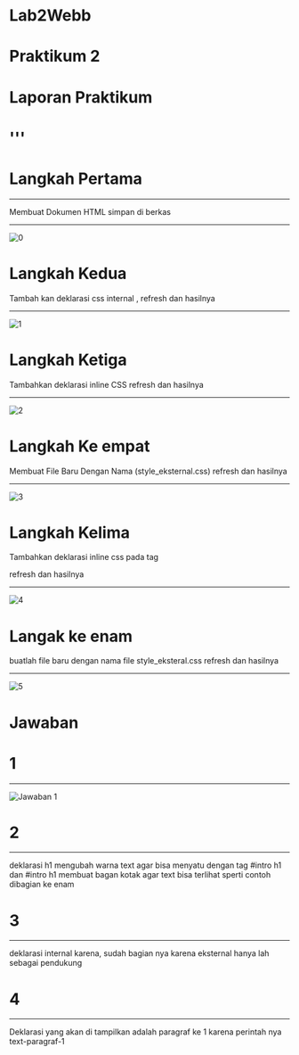 # Lab2Webb
# Praktikum 2
# Laporan Praktikum
# '''
# Langkah Pertama 
***
Membuat Dokumen HTML simpan di berkas
***
![0](https://user-images.githubusercontent.com/37741274/113600051-ab9f2c00-9669-11eb-9936-c4eb7ca1778e.png)

# Langkah Kedua
Tambah kan deklarasi css internal , refresh dan hasilnya
***
![1](https://user-images.githubusercontent.com/37741274/113599103-57e01300-9668-11eb-8914-1d535ec75fd8.png)

# Langkah Ketiga
Tambahkan deklarasi inline CSS refresh dan hasilnya
***
![2](https://user-images.githubusercontent.com/37741274/113600493-4bf55080-966a-11eb-918d-4df68888cb1a.png)

# Langkah Ke empat
Membuat File Baru Dengan Nama (style_eksternal.css) refresh dan hasilnya
***
![3](https://user-images.githubusercontent.com/37741274/113600948-eeadcf00-966a-11eb-8a50-3936c3110500.png)

# Langkah Kelima
Tambahkan deklarasi inline css pada tag <p> refresh dan hasilnya
***
![4](https://user-images.githubusercontent.com/37741274/113601251-48ae9480-966b-11eb-8884-cea8fcec0b94.png)
  
# Langak ke enam 
buatlah file baru dengan nama file style_eksteral.css refresh dan hasilnya
***
![5](https://user-images.githubusercontent.com/37741274/113601898-236e5600-966c-11eb-98d3-567e9d999ba0.png)

# Jawaban 
# 1
***
![Jawaban 1](https://user-images.githubusercontent.com/37741274/113602421-c7f09800-966c-11eb-90e7-43b93445693d.png)
# 2
***
deklarasi h1 mengubah warna text agar bisa menyatu dengan tag #intro h1 dan #intro h1 membuat bagan kotak agar text bisa terlihat sperti contoh dibagian ke enam
# 3
***
deklarasi internal karena, sudah bagian nya karena eksternal hanya lah sebagai pendukung 
# 4
***
 Deklarasi yang akan di tampilkan adalah paragraf ke 1 karena perintah nya text-paragraf-1




